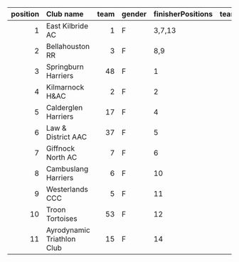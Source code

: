 |   position | Club name                  |   team | gender   | finisherPositions   |   teamPoints |   penaltyPoints |   totalPoints |   totalFinishers | Website                                    |
|-----------:|:---------------------------|-------:|:---------|:--------------------|-------------:|----------------:|--------------:|-----------------:|:-------------------------------------------|
|          1 | East Kilbride AC           |      1 | F        | 3,7,13              |           23 |               0 |            23 |                3 | http://www.ekac.org.uk/                    |
|          2 | Bellahouston RR            |      3 | F        | 8,9                 |           17 |              24 |            41 |                2 | https://www.bellahoustonroadrunners.co.uk/ |
|          3 | Springburn Harriers        |     48 | F        | 1                   |            1 |              48 |            49 |                1 | https://www.springburnharriers.co.uk/      |
|          4 | Kilmarnock H&AC            |      2 | F        | 2                   |            2 |              48 |            50 |                1 | http://www.kilmarnockharriers.com/         |
|          5 | Calderglen Harriers        |     17 | F        | 4                   |            4 |              48 |            52 |                1 | nan                                        |
|          6 | Law & District AAC         |     37 | F        | 5                   |            5 |              48 |            53 |                1 | http://www.lawaac.co.uk/                   |
|          7 | Giffnock North AC          |      7 | F        | 6                   |            6 |              48 |            54 |                1 | https://www.giffnocknorth.co.uk/           |
|          8 | Cambuslang Harriers        |      6 | F        | 10                  |           10 |              48 |            58 |                1 | https://cambuslangharriers.org/            |
|          9 | Westerlands CCC            |      5 | F        | 11                  |           11 |              48 |            59 |                1 | https://westerlandsccc.co.uk/              |
|         10 | Troon Tortoises            |     53 | F        | 12                  |           12 |              48 |            60 |                1 | http://troontortoises.co.uk                |
|         11 | Ayrodynamic Triathlon Club |     15 | F        | 14                  |           14 |              48 |            62 |                1 | nan                                        |